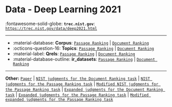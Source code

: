 # Data - Deep Learning 2021 

:fontawesome-solid-globe: **`trec.nist.gov`**: [`https://trec.nist.gov/data/deep2021.html`](https://trec.nist.gov/data/deep2021.html)

---

- :material-database: **Corpus**: [`Passage Ranking`](https://microsoft.github.io/msmarco/TREC-Deep-Learning-2021#passage-ranking-dataset) | [`Document Ranking`](https://microsoft.github.io/msmarco/TREC-Deep-Learning-2021#document-ranking-dataset)
- :octicons-question-16: **Topics**: [`Passage Ranking`](https://microsoft.github.io/msmarco/TREC-Deep-Learning-2021#passage-ranking-dataset) | [`Document Ranking`](https://microsoft.github.io/msmarco/TREC-Deep-Learning-2021#document-ranking-dataset)
- :material-label: **Qrels**: [`Passage Ranking`](https://microsoft.github.io/msmarco/TREC-Deep-Learning-2021#passage-ranking-dataset) | [`Document Ranking`](https://microsoft.github.io/msmarco/TREC-Deep-Learning-2021#document-ranking-dataset)
- :material-database-outline: **ir_datasets**: [`Passage Ranking`](https://ir-datasets.com/msmarco-passage-v2.html#msmarco-passage-v2/trec-dl-2021) | [`Document Ranking`](https://ir-datasets.com/msmarco-document-v2.html#msmarco-document-v2/trec-dl-2021)


---

**Other:** [`Paper`](https://arxiv.org/abs/1611.09268) | [`NIST judgments for the Document Ranking task`](https://trec.nist.gov/data/deep/2021.qrels.docs.final.txt) | [`NIST judgments for the Passage Ranking task`](https://trec.nist.gov/data/deep/2021.qrels.pass.final.txt) | [`Modified NIST judgments for the Passage Ranking task`](https://trec.nist.gov/data/deep/2021.qrels.pass.final-no1.txt) | [`Expanded judgments for the Document Ranking task`](https://trec.nist.gov/data/deep/2021.qrels.docs.expanded.txt) | [`Expanded judgments for the Passage Ranking task`](https://trec.nist.gov/data/deep/2021.qrels.pass.expanded.txt) | [`Modified expanded judgments for the Passage Ranking task`](https://trec.nist.gov/data/deep/2021.qrels.pass.expanded-no1.txt)
